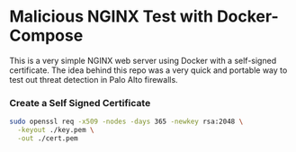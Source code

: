 # Malicious NGINX Test with Docker-Compose
This is a very simple NGINX web server using Docker with a self-signed certificate. The idea behind this repo was a very quick and portable way to test out threat detection in Palo Alto firewalls.

### Create a Self Signed Certificate
```bash
sudo openssl req -x509 -nodes -days 365 -newkey rsa:2048 \
  -keyout ./key.pem \
  -out ./cert.pem
```